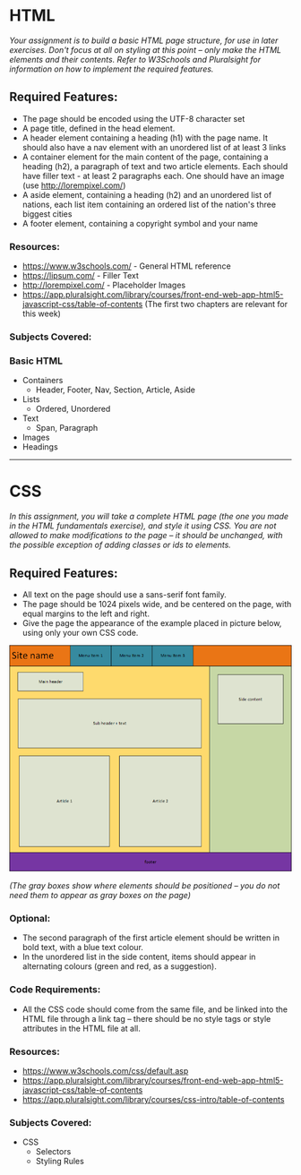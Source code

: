 # HTML

*Your assignment is to build a basic HTML page structure, for use in later exercises. Don't focus at all on styling at this point – only make the HTML elements and their contents. Refer to W3Schools and Pluralsight for information on how to implement the required features.*

## Required Features:
* The page should be encoded using the UTF-8 character set
* A page title, defined in the head element.
* A header element containing a heading (h1) with the page name. It should also have a nav element with an unordered list of at least 3 links
* A container element for the main content of the page, containing a heading (h2), a paragraph of text and two article elements. Each should have filler text - at least 2 paragraphs each. One should have an image (use http://lorempixel.com/)
* A aside element, containing a heading (h2) and an unordered list of nations, each list item containing an ordered list of the nation's three biggest cities
* A footer element, containing a copyright symbol and your name

### Resources:
* https://www.w3schools.com/ - General HTML reference
* https://lipsum.com/ - Filler Text
* http://lorempixel.com/ - Placeholder Images
* https://app.pluralsight.com/library/courses/front-end-web-app-html5-javascript-css/table-of-contents (The first two chapters are relevant for this week)

### Subjects Covered:

### Basic HTML
* Containers<br />
    * Header, Footer, Nav, Section, Article, Aside<br />
* Lists<br />
    * Ordered, Unordered<br />
* Text<br />
    * Span, Paragraph<br />
* Images<br />
* Headings

<hr>

# CSS

*In this assignment, you will take a complete HTML page (the one you made in the HTML fundamentals exercise), and style it using CSS. You are not allowed to make modifications to the page – it should be unchanged, with the possible exception of adding classes or ids to elements.*

## Required Features:
* All text on the page should use a sans-serif font family.
* The page should be 1024 pixels wide, and be centered on the page, with equal margins to the left and right.
* Give the page the appearance of the example placed in picture below, using only your own CSS code.

![](https://github.com/WebsterSweden/Lexicon_NET/blob/master/6_HTML_and_CSS/images/html-css-1.png)

*(The gray boxes show where elements should be positioned – you do not need them to appear as gray boxes on the page)*

### Optional:
* The second paragraph of the first article element should be written in bold text, with a blue text colour.
* In the unordered list in the side content, items should appear in alternating colours (green and red, as a suggestion).

### Code Requirements:
* All the CSS code should come from the same file, and be linked into the HTML file through a link tag – there should be no style tags or style attributes in the HTML file at all.

### Resources:
* https://www.w3schools.com/css/default.asp
* https://app.pluralsight.com/library/courses/front-end-web-app-html5-javascript-css/table-of-contents
* https://app.pluralsight.com/library/courses/css-intro/table-of-contents

### Subjects Covered:
* CSS
    * Selectors
    * Styling Rules
